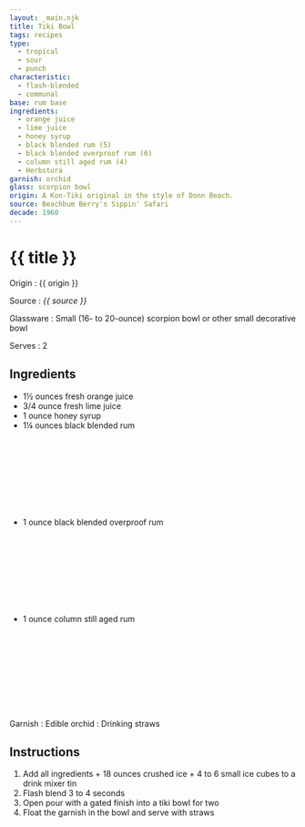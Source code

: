 ```yaml
---
layout: _main.njk
title: Tiki Bowl
tags: recipes
type:
  - tropical
  - sour
  - punch
characteristic:
  - flash-blended
  - communal
base: rum base
ingredients:
  - orange juice
  - lime juice
  - honey syrup
  - black blended rum (5)
  - black blended overproof rum (6)
  - column still aged rum (4)
  - Herbstura
garnish: orchid
glass: scorpion bowl
origin: A Kon-Tiki original in the style of Donn Beach.
source: Beachbum Berry's Sippin' Safari
decade: 1960
---
```

<!-- markdownlint-disable MD025 -->
# {{ title }}
<!-- markdownlint-disable MD025 -->

Origin
  : {{ origin }}

Source
  : <cite>{{ source }}</cite>

Glassware
  : Small (16- to 20-ounce) scorpion bowl or other small decorative bowl

Serves
  : 2

## Ingredients

* 1&frac12; ounces fresh orange juice
* 3/4 ounce fresh lime juice
* 1 ounce honey syrup
* 1&frac14; ounces black blended rum<icon-l space="1em" class="bigger" label="(5)"><span class="with-icon"><svg class="icon"><use href="/assets/images/icons/circle-5.svg#circle-5"></use></svg></span></icon-l>
* 1 ounce black blended overproof rum<icon-l space="1em" class="bigger" label="(6)"><span class="with-icon"><svg class="icon"><use href="/assets/images/icons/circle-6.svg#circle-6"></use></svg></span></icon-l>
* 1 ounce column still aged rum<icon-l space="1em" class="bigger" label="(4)"><span class="with-icon"><svg class="icon"><use href="/assets/images/icons/circle-4.svg#circle-4"></use></svg></span></icon-l>

Garnish
  : Edible orchid
  : Drinking straws

## Instructions

1. Add all ingredients + 18 ounces crushed ice + 4 to 6 small ice cubes to a drink mixer tin
2. Flash blend 3 to 4 seconds
3. Open pour with a gated finish into a tiki bowl for two
4. Float the garnish in the bowl and serve with straws
